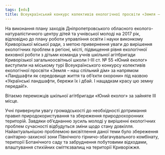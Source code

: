 ```yaml
---
tags: [edu]
title: Всеукраїнський конкурс колективів екологічної просвіти «Земля – наш спільний дім»
---
```


На виконання плану заходів Дніпропетровського обласного еколого-натуралістичного центру дітей та учнівської молоді на 2017 рік, відповідно до плану роботи управління освіти і науки виконкому Криворізької міської ради, з метою привернення уваги до вирішення екологічних проблем в регіоні, місті, підвищення рівня екологічної виховної роботи з дітьми команда учнів шкільної агітбригади Криворізької загальноосвітньої школи І-ІІІ ст. № 55 «Юний еколог» виступили на міському турі Всеукраїнського конкурсу колективів екологічної просвіти «Земля – наш спільний дім» за напрямом «Ландшафти як середовище життя та об’єкти охорони» під назвою «Українські ландшафти, бережи їх і дбай. І нащадкам красу цю земну передай!».

Вітаємо переможців шкільної агітбригади «Юний еколог» за зайняте ІІІ місце.

Учні привернули увагу громадськості до необхідності дотримання правил природокористування та збереження природоохоронних територій. Завдяки об’єднанню зусиль молоді у вирішенні екологічних проблем сучасності відбудуться зміни щодо стану довкілля. Найактуальнішою проблемою висвітлення даної теми було збереження санітарно-захисної зони Північного гірничо-збагачувального комбінату, території Ботанічного саду та забруднення побутовими відходами, влаштування стихійних сміттєзвалищ на території Криворіжжя.

<slideshow id="72157680813238086"></slideshow>

<youtube id="_8w_7stUpiQ"></youtube>

